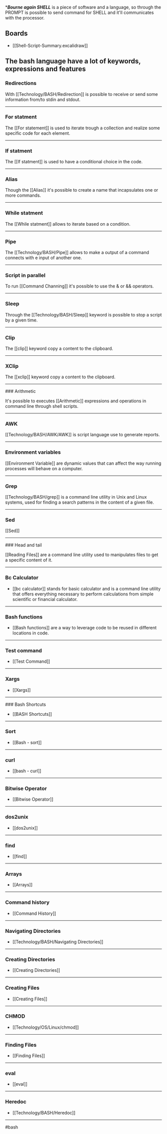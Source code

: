 
****Bourne again SHELL*** is a piece of software and a language, so through the PROMPT is possible to send command for SHELL and it'll communicates with the processor.

## Boards

* [[Shell-Script-Summary.excalidraw]]

## The bash language have a lot of keywords, expressions and features

### Redirections

With [[Technology/BASH/Redirection]] is possible to receive or send some information from/to stdin and stdout.

<hr>

### For statment

The [[For statement]] is used to iterate trough a collection and realize some specific code for each element.

<hr>

### If statment

The [[If statment]] is used to have a conditional choice in the code.

<hr>

### Alias

Though the [[Alias]] it's possible to create a name that incapsulates one or more commands.

<hr>

### While statment

The [[While statment]] allows to iterate based on a condition.

<hr>

### Pipe

The [[Technology/BASH/Pipe]] allows to make a output of a command connects with e input of another one.

<hr>

### Script in parallel

To run [[Command Channing]] it's possible to use the & or && operators.

<hr>

### Sleep

Through the [[Technology/BASH/Sleep]] keyword is possible to stop a script by a given time.

<hr>

### Clip

The [[clip]] keyword copy a content to the clipboard.

<hr>

### XClip

The [[xclip]] keyword copy a content to the clipboard.

<hr>
### Arithmetic

It's possible to executes [[Arithmetic]] expressions and operations in command line through shell scripts.

<hr>

### AWK

[[Technology/BASH/AWK/AWK]] is script language use to generate reports.

<hr>

### Environment variables

[[Environment Variable]] are dynamic values that can affect the way running processes will behave on a computer.

<hr>

### Grep

[[Technology/BASH/grep]] is a command line utility in Unix and Linux systems, used for finding a search patterns in the content of a given file.

<hr>

### Sed

[[Sed]]

<hr>
### Head and tail

[[Reading Files]] are a command line utility used to manipulates files to get a specific content of it.

<hr>

### Bc Calculator

* [[bc calculator]] stands for basic calculator and is a command line utility that offers everything necessary to perform calculations from simple scientific or financial calculator.

<hr>

### Bash functions

* [[Bash functions]] are a way to leverage code to be reused in different locations in code.

<hr>

### Test command

* [[Test Command]]

<hr>

### Xargs

* [[Xargs]]

<hr>
### Bash Shortcuts

- [[BASH Shortcuts]]

<hr>

### Sort

* [[Bash - sort]]

<hr>

### curl

* [[bash - curl]]

<hr>

### Bitwise Operator

* [[Bitwise Operator]]

<hr>

### dos2unix

* [[dos2unix]]

<hr>

### find

* [[find]]

<hr>

### Arrays

* [[Arrays]]

<hr>

### Command history

* [[Command History]]

<hr>

### Navigating Directories

* [[Technology/BASH/Navigating Directories]]

<hr>

### Creating Directories

* [[Creating Directories]]

<hr>

### Creating Files

* [[Creating Files]]

<hr>

### CHMOD

* [[Technology/OS/Linux/chmod]]

<hr>

### Finding Files

* [[Finding Files]]

<hr>

### eval

* [[eval]]

<hr>

### Heredoc

* [[Technology/BASH/Heredoc]]

<hr>

#bash 